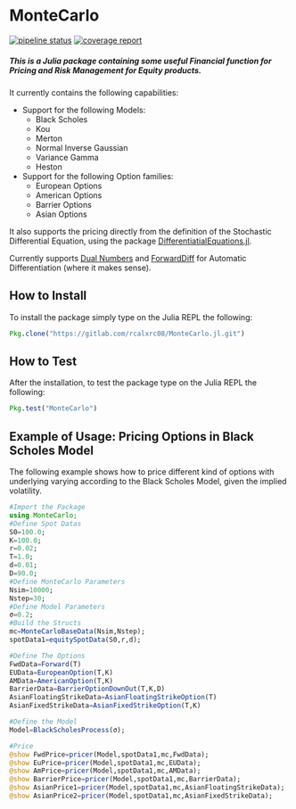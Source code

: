 # MonteCarlo
[![pipeline status](https://gitlab.com/rcalxrc08/MonteCarlo.jl/badges/master/pipeline.svg)](https://gitlab.com/rcalxrc08/MonteCarlo.jl/commits/master)
[![coverage report](https://gitlab.com/rcalxrc08/MonteCarlo.jl/badges/master/coverage.svg)](https://gitlab.com/rcalxrc08/MonteCarlo.jl/commits/master)
##### This is a Julia package containing some useful Financial function for Pricing and Risk Management for Equity products.

It currently contains the following capabilities:

- Support for the following Models:
    - Black Scholes
    - Kou
    - Merton
    - Normal Inverse Gaussian
    - Variance Gamma
    - Heston
- Support for the following Option families:
    - European Options 
    - American Options
    - Barrier Options
    - Asian Options

It also supports the pricing directly from the definition of the Stochastic Differential Equation, using the package [DifferentiatialEquations.jl](https://github.com/JuliaDiff/DualNumbers.jl).

Currently supports [Dual Numbers](https://github.com/JuliaDiff/DualNumbers.jl) and [ForwardDiff](https://github.com/JuliaDiff/ForwardDiff.jl)
for Automatic Differentiation (where it makes sense).

## How to Install
To install the package simply type on the Julia REPL the following:
```julia
Pkg.clone("https://gitlab.com/rcalxrc08/MonteCarlo.jl.git")
```
## How to Test
After the installation, to test the package type on the Julia REPL the following:
```julia
Pkg.test("MonteCarlo")
```
## Example of Usage: Pricing Options in Black Scholes Model
The following example shows how to price different kind of options with underlying varying according to the Black Scholes Model, given the implied volatility.
```julia
#Import the Package
using MonteCarlo;
#Define Spot Datas
S0=100.0;
K=100.0;
r=0.02;
T=1.0;
d=0.01;
D=90.0;
#Define MonteCarlo Parameters
Nsim=10000;
Nstep=30;
#Define Model Parameters
σ=0.2;
#Build the Structs
mc=MonteCarloBaseData(Nsim,Nstep);
spotData1=equitySpotData(S0,r,d);

#Define The Options
FwdData=Forward(T)
EUData=EuropeanOption(T,K)
AMData=AmericanOption(T,K)
BarrierData=BarrierOptionDownOut(T,K,D)
AsianFloatingStrikeData=AsianFloatingStrikeOption(T)
AsianFixedStrikeData=AsianFixedStrikeOption(T,K)

#Define the Model
Model=BlackScholesProcess(σ);

#Price
@show FwdPrice=pricer(Model,spotData1,mc,FwdData);						
@show EuPrice=pricer(Model,spotData1,mc,EUData);
@show AmPrice=pricer(Model,spotData1,mc,AMData);
@show BarrierPrice=pricer(Model,spotData1,mc,BarrierData);
@show AsianPrice1=pricer(Model,spotData1,mc,AsianFloatingStrikeData);
@show AsianPrice2=pricer(Model,spotData1,mc,AsianFixedStrikeData);
```
